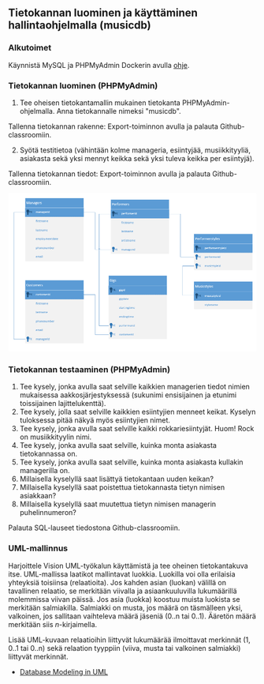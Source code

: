 ## Tietokannan luominen ja käyttäminen hallintaohjelmalla (musicdb)

### Alkutoimet

Käynnistä MySQL ja PHPMyAdmin Dockerin avulla [ohje](../docker/index.html).

### Tietokannan luominen (PHPMyAdmin)

1. Tee oheisen tietokantamallin mukainen tietokanta PHPMyAdmin-ohjelmalla. Anna tietokannalle nimeksi "musicdb".

Tallenna tietokannan rakenne: Export-toiminnon avulla ja palauta Github-classroomiin.

2. Syötä testitietoa (vähintään kolme manageria, esiintyjää, musiikkityyliä, asiakasta sekä yksi mennyt keikka sekä yksi tuleva keikka per esiintyjä).

Tallenna tietokannan tiedot: Export-toiminnon avulla ja palauta Github-classroomiin.

![Database](./img/uml_music.PNG)

### Tietokannan testaaminen (PHPMyAdmin)

1. Tee kysely, jonka avulla saat selville kaikkien managerien tiedot nimien mukaisessa aakkosjärjestyksessä (sukunimi ensisijainen ja etunimi toissijainen lajittelukenttä).
2. Tee kysely, jolla saat selville kaikkien esiintyjien menneet keikat. Kyselyn tuloksessa pitää näkyä myös esiintyjien nimet.
3. Tee kysely, jonka avulla saat selville kaikki rokkariesiintyjät. Huom! Rock on musiikkityylin nimi.
4. Tee kysely, jonka avulla saat selville, kuinka monta asiakasta tietokannassa on.
5. Tee kysely, jonka avulla saat selville, kuinka monta asiakasta kullakin managerilla on.
6. Millaisella kyselyllä saat lisättyä tietokantaan uuden keikan?
7. Millaisella kyselyllä saat poistettua tietokannasta tietyn nimisen asiakkaan?
8. Millaisella kyselyllä saat muutettua tietyn nimisen managerin puhelinnumeron?

Palauta SQL-lauseet tiedostona Github-classroomiin.

### UML-mallinnus

Harjoittele Vision UML-työkalun käyttämistä ja tee oheinen tietokantakuva itse. UML-mallissa laatikot mallintavat luokkia. Luokilla voi olla erilaisia yhteyksiä toisiinsa (relaatioita). Jos kahden asian (luokan) välillä on tavallinen relaatio, se merkitään viivalla ja asiaankuuluvilla lukumäärillä molemmissa viivan päissä. Jos asia (luokka) koostuu muista luokista se merkitään salmiakilla. Salmiakki on musta, jos määrä on täsmälleen yksi, valkoinen, jos sallitaan vaihteleva määrä jäseniä (0..n tai 0..1). Ääretön määrä merkitään siis *n*-kirjaimella.

Lisää UML-kuvaan relaatioihin liittyvät lukumäärää ilmoittavat merkinnät (1, 0..1 tai 0..n) sekä relaation tyyppiin (viiva, musta tai valkoinen salmiakki) liittyvät merkinnät.

- [Database Modeling in UML](https://www.eetimes.com/document.asp?doc_id=1255046)